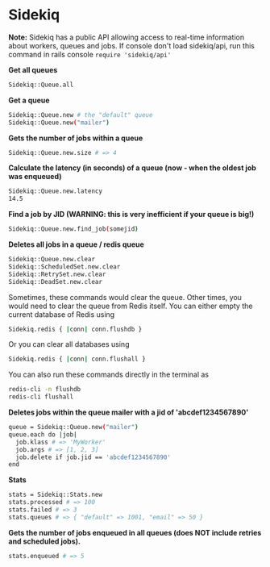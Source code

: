 # Sidekiq

**Note:**
Sidekiq has a public API allowing access to real-time information about workers, queues and jobs. If console don't load sidekiq/api, run this command in rails console `require 'sidekiq/api'`

**Get all queues**
```bash
Sidekiq::Queue.all
```

**Get a queue**
```bash
Sidekiq::Queue.new # the "default" queue
Sidekiq::Queue.new("mailer")
```

**Gets the number of jobs within a queue**
```bash
Sidekiq::Queue.new.size # => 4
```

**Calculate the latency (in seconds) of a queue (now - when the oldest job was enqueued)**
```bash
Sidekiq::Queue.new.latency
14.5
```

**Find a job by JID (WARNING: this is very inefficient if your queue is big!)**
```bash
Sidekiq::Queue.new.find_job(somejid)
```

**Deletes all jobs in a queue / redis queue**

```bash
Sidekiq::Queue.new.clear
Sidekiq::ScheduledSet.new.clear
Sidekiq::RetrySet.new.clear
Sidekiq::DeadSet.new.clear
```
Sometimes, these commands would clear the queue.
Other times, you would need to clear the queue from Redis itself. You can either empty the current database of Redis using
```bash
Sidekiq.redis { |conn| conn.flushdb }
```
Or you can clear all databases using
```bash
Sidekiq.redis { |conn| conn.flushall }
```
You can also run these commands directly in the terminal as
```bash
redis-cli -n flushdb
redis-cli flushall
```

**Deletes jobs within the queue mailer with a jid of 'abcdef1234567890'**
```bash
queue = Sidekiq::Queue.new("mailer")
queue.each do |job|
  job.klass # => 'MyWorker'
  job.args # => [1, 2, 3]
  job.delete if job.jid == 'abcdef1234567890'
end
```

**Stats**

```bash
stats = Sidekiq::Stats.new
stats.processed # => 100
stats.failed # => 3
stats.queues # => { "default" => 1001, "email" => 50 }
```

**Gets the number of jobs enqueued in all queues (does NOT include retries and scheduled jobs).**

```bash
stats.enqueued # => 5
```
